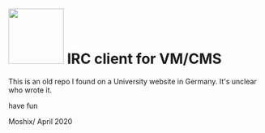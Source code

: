 <a href="https://github.com/codenotary/cas"><img src="https://raw.githubusercontent.com/codenotary/cas/master/extra/badge/secured-by-cas.svg" width="109px;"/></a>
IRC client for VM/CMS
=====================

This is an old repo I found on a University website in Germany. It's unclear who wrote it. 

have fun

Moshix/
April 2020
